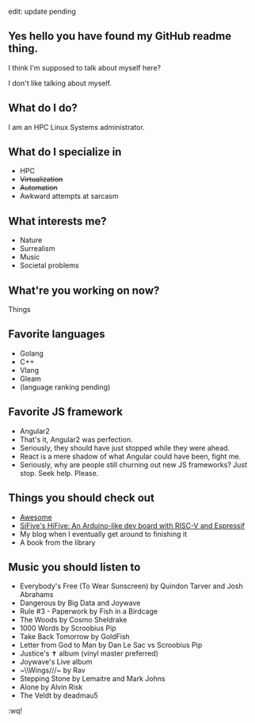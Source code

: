 edit: update pending

## Yes hello you have found my GitHub readme thing.

I think I'm supposed to talk about myself here?

I don't like talking about myself.

## What do I do?

I am an HPC Linux Systems administrator.

## What do I specialize in

* HPC
* ~~Virtualization~~
* ~~Automation~~
* Awkward attempts at sarcasm

## What interests me?

* Nature
* Surrealism
* Music
* Societal problems

## What're you working on now?

Things

## Favorite languages

* Golang
* C++
* Vlang
* Gleam
* (language ranking pending)

## Favorite JS framework

* Angular2
* That's it, Angular2 was perfection.
* Seriously, they should have just stopped while they were ahead.
* React is a mere shadow of what Angular could have been, fight me.
* Seriously, why are people still churning out new JS frameworks?  Just stop.  Seek help.  Please.

## Things you should check out

* [Awesome](https://github.com/sindresorhus/awesome)
* [SiFive's HiFive: An Arduino-like dev board with RISC-V and Espressif](https://www.sifive.com/boards/hifive1-rev-b)
* My blog when I eventually get around to finishing it
* A book from the library

## Music you should listen to

* Everybody's Free (To Wear Sunscreen) by Quindon Tarver and Josh Abrahams
* Dangerous by Big Data and Joywave
* Rule #3 - Paperwork by Fish in a Birdcage
* The Woods by Cosmo Sheldrake
* 1000 Words by Scroobius Pip
* Take Back Tomorrow by GoldFish
* Letter from God to Man by Dan Le Sac vs Scroobius Pip
* Justice's ✝ album (vinyl master preferred)
* Joywave's Live album
* \~\\\Wings///\~ by Rav
* Stepping Stone by Lemaitre and Mark Johns
* Alone by Alvin Risk
* The Veldt by deadmau5

:wq!

